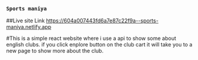 ### `Sports maniya`

##Live site Link
https://604a007443fd6a7e87c22f9a--sports-maniya.netlify.app

#This is a simple react website where i use a api to show some about english clubs.
if you click enplore button on the club cart it will take you to a  new page to show more about the club.
